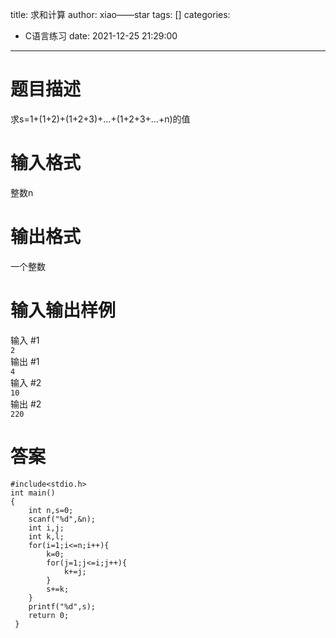 title: 求和计算
author: xiao——star
tags: []
categories:
  - C语言练习
date: 2021-12-25 21:29:00
---
# 题目描述
求s=1+(1+2)+(1+2+3)+…+(1+2+3+…+n)的值

# 输入格式
整数n

# 输出格式
一个整数

# 输入输出样例
输入 #1  
`2`  
输出 #1  
`4`  
输入 #2  
`10`  
输出 #2  
`220`
# 答案
    #include<stdio.h>
    int main()
    {
        int n,s=0;
        scanf("%d",&n);
        int i,j;
        int k,l;
        for(i=1;i<=n;i++){
            k=0;
            for(j=1;j<=i;j++){
                k+=j;
            }
            s+=k;
        }
        printf("%d",s);
        return 0;
     } 